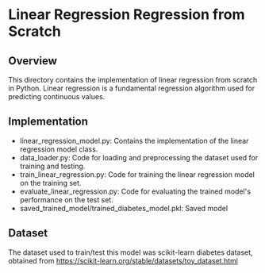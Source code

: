 # Linear Regression Regression from Scratch

## Overview

This directory contains the implementation of linear regression from scratch in Python. Linear regression is a fundamental regression algorithm used for predicting continuous values. 

## Implementation 

* linear_regression_model.py: Contains the implementation of the linear regression model class.
* data_loader.py: Code for loading and preprocessing the dataset used for training and testing.
* train_linear_regression.py: Code for training the linear regression model on the training set.
* evaluate_linear_regression.py: Code for evaluating the trained model's performance on the test set.
* saved_trained_model/trained_diabetes_model.pkl: Saved model

## Dataset

The dataset used to train/test this model was scikit-learn diabetes dataset, obtained from https://scikit-learn.org/stable/datasets/toy_dataset.html
